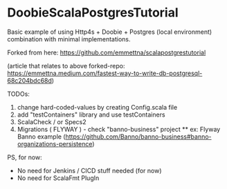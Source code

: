 # DoobieScalaPostgresTutorial
Basic example of using Http4s + Doobie + Postgres (local environment) combination with minimal implementations.

Forked from here:
https://github.com/emmettna/scalapostgrestutorial

(article that relates to above forked-repo: https://emmettna.medium.com/fastest-way-to-write-db-postgresql-68c204bdc68d)



TODOs:
1) change hard-coded-values by creating Config.scala file
2) add "testContainers" library and use testContainers
3) ScalaCheck / or Specs2
4) Migrations ( FLYWAY ) - check "banno-business" project
   ** ex: Flyway Banno example (https://github.com/Banno/banno-business#banno-organizations-persistence)

PS, for now:
* No need for Jenkins / CICD stuff needed (for now)
* No need for ScalaFmt PlugIn

